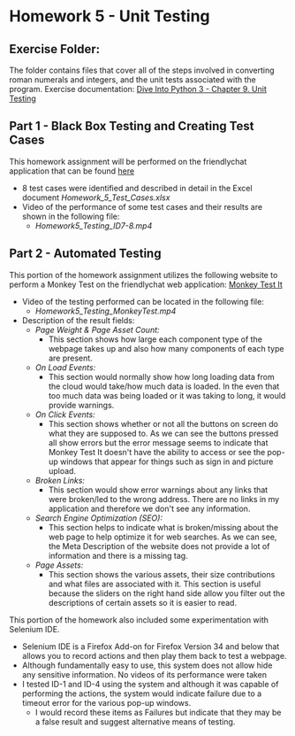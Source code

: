 # Homework 5 - Unit Testing
## Exercise Folder:
The folder contains files that cover all of the steps involved in converting roman numerals and integers, and the unit tests associated with the program.
Exercise documentation: [Dive Into Python 3 - Chapter 9. Unit Testing](www.diveintopython3.net/unit-testing.html)
## Part 1 - Black Box Testing and Creating Test Cases
This homework assignment will be performed on the friendlychat application that can be found [here](https://github.com/GrazianoMJ/friendlychat-web)
- 8 test cases were identified and described in detail in the Excel document *Homework_5_Test_Cases.xlsx*
- Video of the performance of some test cases and their results are shown in the following file:
    - *Homework5_Testing_ID7-8.mp4*
## Part 2 - Automated Testing
This portion of the homework assignment utilizes the following website to perform a Monkey Test on the friendlychat web application: [Monkey Test It](https://monkeytest.it/)
- Video of the testing performed can be located in the following file:
    - *Homework5_Testing_MonkeyTest.mp4*
- Description of the result fields:
    - *Page Weight & Page Asset Count:*
        - This section shows how large each component type of the webpage takes up and also how many components of each type are present.
    - *On Load Events:*
        - This section would normally show how long loading data from the cloud would take/how much data is loaded. In the even that too much data was being loaded or it was taking to long, it would provide warnings.
    - *On Click Events:*
        - This section shows whether or not all the buttons on screen do what they are supposed to. As we can see the buttons pressed all show errors but the error message seems to indicate that Monkey Test It doesn't have the ability to access or see the pop-up windows that appear for things such as sign in and picture upload.
    - *Broken Links:*
        - This section would show error warnings about any links that were broken/led to the wrong address. There are no links in my application and therefore we don't see any information.
    - *Search Engine Optimization (SEO):*
        - This section helps to indicate what is broken/missing about the web page to help optimize it for web searches. As we can see, the Meta Description of the website does not provide a lot of information and there is a missing tag.
    - *Page Assets:*
        - This section shows the various assets, their size contributions and what files are associated with it. This section is useful because the sliders on the right hand side allow you filter out the descriptions of certain assets so it is easier to read.

This portion of the homework also included some experimentation with Selenium IDE.
- Selenium IDE is a Firefox Add-on for Firefox Version 34 and below that allows  you to record actions and then play them back to test a webpage.
- Although fundamentally easy to use, this system does not allow hide any sensitive information. No videos of its performance were taken
- I tested ID-1 and ID-4 using the system and although it was capable of performing the actions, the system would indicate failure due to a timeout error for the various pop-up windows.
    - I would record these items as Failures but indicate that they may be a false result and suggest alternative means of testing. 
